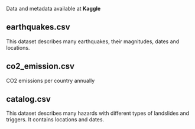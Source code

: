 Data and metadata available at **Kaggle**  

## earthquakes.csv  
  
This dataset describes many earthquakes, their magnitudes, dates and locations.  
  
## co2_emission.csv  
    
CO2 emissions per country annually  

## catalog.csv    
    
This dataset describes many hazards with different types of landslides and triggers. It contains locations and dates.